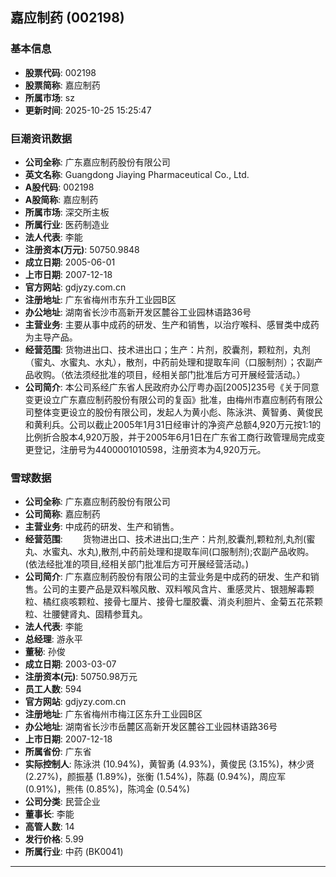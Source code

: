 ## 嘉应制药 (002198)

### 基本信息

- **股票代码**: 002198
- **股票简称**: 嘉应制药
- **所属市场**: sz
- **更新时间**: 2025-10-25 15:25:47

### 巨潮资讯数据

- **公司全称**: 广东嘉应制药股份有限公司
- **英文名称**: Guangdong Jiaying Pharmaceutical Co., Ltd.
- **A股代码**: 002198
- **A股简称**: 嘉应制药
- **所属市场**: 深交所主板
- **所属行业**: 医药制造业
- **法人代表**: 李能
- **注册资本(万元)**: 50750.9848
- **成立日期**: 2005-06-01
- **上市日期**: 2007-12-18
- **官方网站**: gdjyzy.com.cn
- **注册地址**: 广东省梅州市东升工业园B区
- **办公地址**: 湖南省长沙市高新开发区麓谷工业园林语路36号
- **主营业务**: 主要从事中成药的研发、生产和销售，以治疗喉科、感冒类中成药为主导产品。
- **经营范围**: 货物进出口、技术进出口；生产：片剂，胶囊剂，颗粒剂，丸剂（蜜丸、水蜜丸、水丸），散剂，中药前处理和提取车间（口服制剂）；农副产品收购。（依法须经批准的项目，经相关部门批准后方可开展经营活动。）
- **公司简介**: 本公司系经广东省人民政府办公厅粤办函[2005]235号《关于同意变更设立广东嘉应制药股份有限公司的复函》批准，由梅州市嘉应制药有限公司整体变更设立的股份有限公司，发起人为黄小彪、陈泳洪、黄智勇、黄俊民和黄利兵。公司以截止2005年1月31日经审计的净资产总额4,920万元按1∶1的比例折合股本4,920万股，并于2005年6月1日在广东省工商行政管理局完成变更登记，注册号为4400001010598，注册资本为4,920万元。

### 雪球数据

- **公司全称**: 广东嘉应制药股份有限公司
- **公司简称**: 嘉应制药
- **主营业务**: 中成药的研发、生产和销售。
- **经营范围**: 　　货物进出口、技术进出口;生产：片剂,胶囊剂,颗粒剂,丸剂(蜜丸、水蜜丸、水丸),散剂,中药前处理和提取车间(口服制剂);农副产品收购。(依法经批准的项目,经相关部门批准后方可开展经营活动。)
- **公司简介**: 广东嘉应制药股份有限公司的主营业务是中成药的研发、生产和销售。公司的主要产品是双料喉风散、双料喉风含片、重感灵片、银翘解毒颗粒、橘红痰咳颗粒、接骨七厘片、接骨七厘胶囊、消炎利胆片、金菊五花茶颗粒、壮腰健肾丸、固精参茸丸。
- **法人代表**: 李能
- **总经理**: 游永平
- **董秘**: 孙俊
- **成立日期**: 2003-03-07
- **注册资本(元)**: 50750.98万元
- **员工人数**: 594
- **官方网站**: gdjyzy.com.cn
- **注册地址**: 广东省梅州市梅江区东升工业园B区
- **办公地址**: 湖南省长沙市岳麓区高新开发区麓谷工业园林语路36号
- **上市日期**: 2007-12-18
- **所属省份**: 广东省
- **实际控制人**: 陈泳洪 (10.94%)，黄智勇 (4.93%)，黄俊民 (3.15%)，林少贤 (2.27%)，颜振基 (1.89%)，张衡 (1.54%)，陈磊 (0.94%)，周应军 (0.91%)，熊伟 (0.85%)，陈鸿金 (0.54%)
- **公司分类**: 民营企业
- **董事长**: 李能
- **高管人数**: 14
- **发行价格**: 5.99
- **所属行业**: 中药 (BK0041)

---